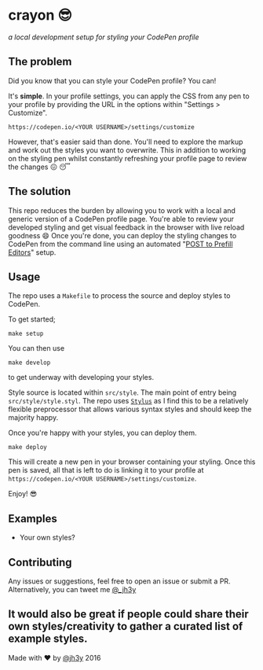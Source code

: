# crayon :sunglasses:
_a local development setup for styling your CodePen profile_

## The problem

Did you know that you can style your CodePen profile? You can!

It's __simple__. In your profile settings, you can apply the CSS from any pen to your profile by providing the URL in the options within "Settings > Customize".

```shell
https://codepen.io/<YOUR USERNAME>/settings/customize
```

However, that's easier said than done. You'll need to explore the markup and work out the styles you want to overwrite. This in addition to working on the styling pen whilst constantly refreshing your profile page to review the changes :confounded: :sleeping:

## The solution
This repo reduces the burden by allowing you to work with a local and generic version of a CodePen profile page. You're able to review your developed styling and get visual feedback in the browser with live reload goodness :smile: Once you're done, you can deploy the styling changes to CodePen from the command line using an automated "[POST to Prefill Editors](https://blog.codepen.io/documentation/api/prefill/)" setup.

## Usage
The repo uses a `Makefile` to process the source and deploy styles to CodePen.

To get started;

```shell
make setup
```

You can then use
```shell
make develop
```
to get underway with developing your styles.

Style source is located within `src/style`. The main point of entry being `src/style/style.styl`. The repo uses [`Stylus`](http://stylus-lang.com) as I find this to be a relatively flexible preprocessor that allows various syntax styles and should keep the majority happy.

Once you're happy with your styles, you can deploy them.
```shell
make deploy
```
This will create a new pen in your browser containing your styling. Once this pen is saved, all that is left to do is linking it to your profile at `https://codepen.io/<YOUR USERNAME>/settings/customize`.

Enjoy! :sunglasses:

## Examples
* Your own styles?

## Contributing
Any issues or suggestions, feel free to open an issue or submit a PR. Alternatively, you can tweet me [@_jh3y](https://twitter.com/@_jh3y)

It would also be great if people could share their own styles/creativity to gather a curated list of example styles.
---
Made with :heart: by [@jh3y](https://twitter.com/_jh3y) 2016
